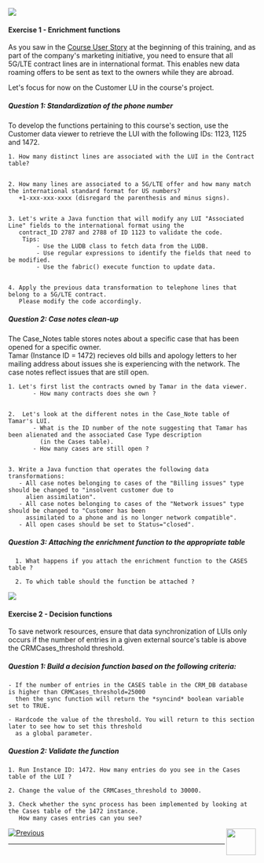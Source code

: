 
![](/academy/Training_Level_1/05_LU_Enhancements/images/Exercise.png)



#### **Exercise 1 - Enrichment functions**

As you saw in the [Course User Story](/academy/Training_Level_1/01_Fabric_Introduction/1_3_course_user_story.md) at the beginning of this training, and as part of the company's marketing initiative, you need to ensure that all 5G/LTE contract lines are in international format. This enables new data roaming offers to be sent as text to the owners while they are abroad. 

Let's focus for now on the Customer LU in the course's project. 

##### Question 1: Standardization of the phone number

To develop the functions pertaining to this course's section, use the Customer data viewer to retrieve the LUI with the following IDs: 1123, 1125 and 1472.   

    1. How many distinct lines are associated with the LUI in the Contract table?
    

    2. How many lines are associated to a 5G/LTE offer and how many match the international standard format for US numbers?
       +1-xxx-xxx-xxxx (disregard the parenthesis and minus signs).
         

    3. Let's write a Java function that will modify any LUI "Associated Line" fields to the international format using the 
       contract_ID 2787 and 2788 of ID 1123 to validate the code. 
        Tips:
            - Use the LUDB class to fetch data from the LUDB.  
            - Use regular expressions to identify the fields that need to be modified.
            - Use the fabric() execute function to update data. 
            

    4. Apply the previous data transformation to telephone lines that belong to a 5G/LTE contract. 
       Please modify the code accordingly.




##### Question 2: Case notes clean-up

The Case_Notes table stores notes about a specific case that has been opened for a specific owner.  
Tamar (Instance ID = 1472) recieves old bills and apology letters to her mailing address about issues she 
is experiencing with the network. The case notes reflect issues that are still open.

    1. Let's first list the contracts owned by Tamar in the data viewer.
           - How many contracts does she own ?
           

    2.  Let's look at the different notes in the Case_Note table of Tamar's LUI.
           - What is the ID number of the note suggesting that Tamar has been alienated and the associated Case Type description 
             (in the Cases table).
           - How many cases are still open ?
           

    3. Write a Java function that operates the following data transformations:
       - All case notes belonging to cases of the "Billing issues" type should be changed to "insolvent customer due to 
         alien assimilation".
       - All case notes belonging to cases of the "Network issues" type should be changed to "Customer has been 
         assimilated to a phone and is no longer network compatible".
       - All open cases should be set to Status="closed".

 
##### Question 3: Attaching the enrichment function to the appropriate table
      1. What happens if you attach the enrichment function to the CASES table ? 
      
      2. To which table should the function be attached ? 




![](/academy/Training_Level_1/05_LU_Enhancements/images/Exercise.png)

#### **Exercise 2 - Decision functions**

To save network resources, ensure that data synchronization of LUIs only occurs if the number of entries in a given external source's table is above the CRMCases_threshold threshold.

##### Question 1: Build a decision function based on the following criteria:

    - If the number of entries in the CASES table in the CRM_DB database is higher than CRMCases_threshold=25000 
      then the sync function will return the *syncind* boolean variable set to TRUE.
    
    - Hardcode the value of the threshold. You will return to this section later to see how to set this threshold 
      as a global parameter.

##### Question 2: Validate the function
    1. Run Instance ID: 1472. How many entries do you see in the Cases table of the LUI ? 
    
    2. Change the value of the CRMCases_threshold to 30000. 
    
    3. Check whether the sync process has been implemented by looking at the Cases table of the 1472 instance. 
       How many cases entries can you see?

  


[![Previous](/articles/images/Previous.png)](/academy/Training_Level_1/05_LU_Enhancements/03_LU_Enhancements_Functions_flow.md)[<img align="right" width="60" height="54" src="/articles/images/Next.png">](/academy/Training_Level_1/05_LU_Enhancements/05_LU_enhancement_functions_solutions.md)

------
